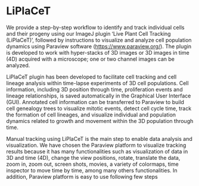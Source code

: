 # LiPlaCeT
We provide a step-by-step workflow to identify and track individual cells and their progeny using our ImageJ plugin ‘Live Plant Cell Tracking (LiPlaCeT)’, followed by instructions to visualize and analyze cell population dynamics using Paraview software (https://www.paraview.org/). The plugin is developed to work with hyper-stacks of 3D images or 3D images in time (4D) acquired with a microscope; one or two channel images can be analyzed.

LiPlaCeT plugin has been developed to facilitate cell tracking and cell lineage analysis within time-lapse experiments of 3D cell populations. Cell information, including 3D position through time, proliferation events and lineage relationships, is saved automatically in the Graphical User Interface (GUI). Annotated cell information can be transferred to Paraview to build cell genealogy trees to visualize mitotic events, detect cell cycle time, track the formation of cell lineages, and visualize individual and population dynamics related to growth and movement within the 3D population through time.

Manual tracking using LiPlaCeT is the main step to enable data analysis and visualization. We have chosen the Paraview platform to visualize tracking results because it has many functionalities such as visualization of data in 3D and time (4D), change the view positions, rotate, translate the data, zoom in, zoom out, screen shots, movies, a variety of colormaps, time inspector to move time by time, among many others functionalities. In addition, Paraview platform is easy to use following few steps 
